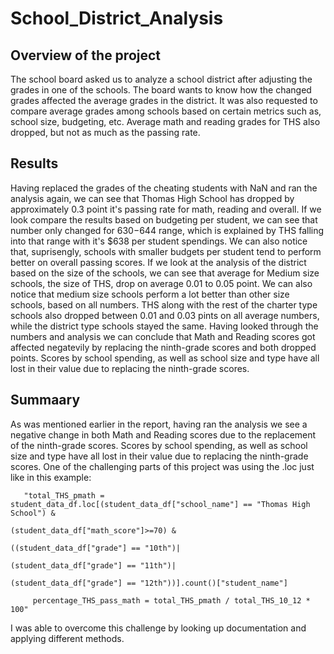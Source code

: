 # School_District_Analysis


## Overview of the project

  The school board asked us to analyze a school district after adjusting the grades in one of the schools. The board wants to know how the changed grades affected the average grades in the district. It was also requested to compare average grades among schools based on certain metrics such as, school size, budgeting, etc. Average math and reading grades for THS also dropped, but not as much as the passing rate.
  

## Results

  Having replaced the grades of the cheating students with NaN and ran the analysis again, we can see that Thomas High School has dropped by approximately 0.3 point it's passing rate for math, reading and overall. 
  If we look compare the results based on budgeting per student, we can see that number only changed for $630-$644 range, which is explained by THS falling into that range with it's $638 per student spendings.
  We can also notice that, suprisengly, schools with smaller budgets per student tend to perform better on overall passing scores.
  If we look at the analysis of the district based on the size of the schools, we can see that average for Medium size schools, the size of THS, drop on average 0.01 to 0.05 point.
  We can also notice that medium size schools perform a lot better than other size schools, based on all numbers.
  THS along with the rest of the charter type schools also dropped between 0.01 and 0.03 pints on all average numbers, while the district type schools stayed the same.
  Having looked through the numbers and analysis we can conclude that Math and Reading scores got affected negatevily by replacing the ninth-grade scores and both dropped points. Scores by school spending, as well as school size and type have all lost in their value due to replacing the ninth-grade scores.


## Summaary

  As was mentioned earlier in the report, having ran the analysis we see a negative change in both Math and Reading scores due to the replacement of the ninth-grade scores. Scores by school spending, as well as school size and type have all lost in their value due to replacing the ninth-grade scores.
  One of the challenging parts of this project was using the .loc just like in this example:
       
       "total_THS_pmath = student_data_df.loc[(student_data_df["school_name"] == "Thomas High School") & 
                                                            (student_data_df["math_score"]>=70) & 
                                                            ((student_data_df["grade"] == "10th")|
                                                             (student_data_df["grade"] == "11th")|
                                                        (student_data_df["grade"] == "12th"))].count()["student_name"]

         percentage_THS_pass_math = total_THS_pmath / total_THS_10_12 * 100"

  I was able to overcome this challenge by looking up documentation and applying different methods.
